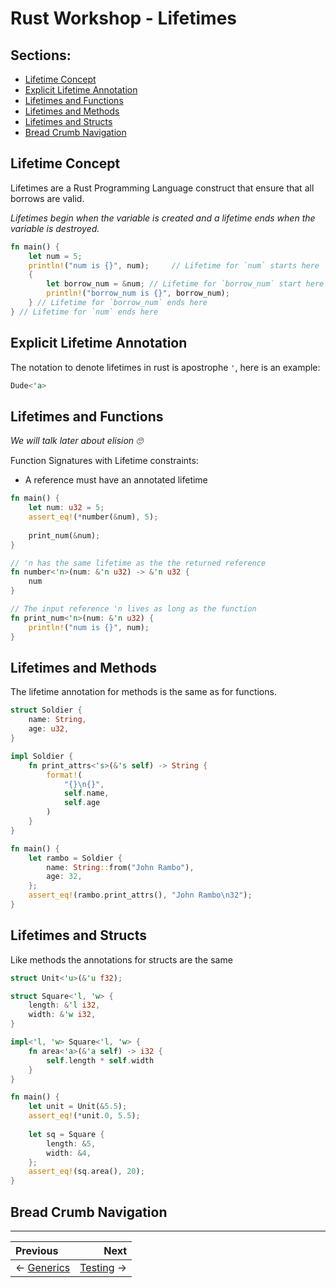 # Rust Workshop - Lifetimes

## Sections:

* [Lifetime Concept](#lifetime-concept)
* [Explicit Lifetime Annotation](#explicit-lifetime-annotation)
* [Lifetimes and Functions](#lifetimes-and-functions)
* [Lifetimes and Methods](#lifetimes-and-methods)
* [Lifetimes and Structs](#lifetimes-and-structs)
* [Bread Crumb Navigation](#bread-crumb-navigation)

## Lifetime Concept

Lifetimes are a Rust Programming Language construct that ensure that all borrows are valid.

*Lifetimes begin when the variable is created and a lifetime ends when the variable is destroyed.*

```rust
fn main() {
    let num = 5;
    println!("num is {}", num);     // Lifetime for `num` starts here
    {
        let borrow_num = &num; // Lifetime for `borrow_num` start here
        println!("borrow_num is {}", borrow_num);
    } // Lifetime for `borrow_num` ends here
} // Lifetime for `num` ends here
```

## Explicit Lifetime Annotation

The notation to denote lifetimes in rust is apostrophe `'`, here is an example:

```rust
Dude<'a>
```

## Lifetimes and Functions

*We will talk later about elision :roll_eyes:*

Function Signatures with Lifetime constraints:

* A reference must have an annotated lifetime

```rust
fn main() {
    let num: u32 = 5;
    assert_eq!(*number(&num), 5);
    
    print_num(&num);
}

// 'n has the same lifetime as the the returned reference
fn number<'n>(num: &'n u32) -> &'n u32 {
    num
}

// The input reference 'n lives as long as the function
fn print_num<'n>(num: &'n u32) {
    println!("num is {}", num);
}
```

## Lifetimes and Methods

The lifetime annotation for methods is the same as for functions.

```rust
struct Soldier {
    name: String,
    age: u32,
}

impl Soldier {
    fn print_attrs<'s>(&'s self) -> String {
        format!(
            "{}\n{}",
            self.name,
            self.age
        )
    }
}

fn main() {
    let rambo = Soldier {
        name: String::from("John Rambo"),
        age: 32,
    };
    assert_eq!(rambo.print_attrs(), "John Rambo\n32");
}
```

## Lifetimes and Structs

Like methods the annotations for structs are the same

```rust
struct Unit<'u>(&'u f32);

struct Square<'l, 'w> {
    length: &'l i32,
    width: &'w i32,
}

impl<'l, 'w> Square<'l, 'w> {
    fn area<'a>(&'a self) -> i32 {
        self.length * self.width
    }
}

fn main() {
    let unit = Unit(&5.5);
    assert_eq!(*unit.0, 5.5);
    
    let sq = Square {
        length: &5,
        width: &4,
    };
    assert_eq!(sq.area(), 20);
}
```

## Bread Crumb Navigation
_________________________

Previous | Next
:------- | ---:
← [Generics](./generics.md) | [Testing](./testing.md) →
